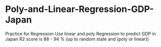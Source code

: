 # Poly-and-Linear-Regression-GDP-Japan
Practice for Regression
Use linear and poly Regression to predict GDP in Japan
R2 score is 88 - 94 % (up to random state and (poly or linear)) 
